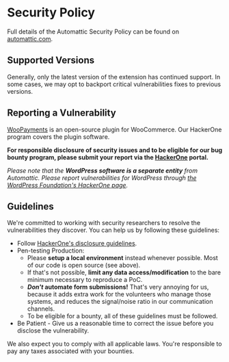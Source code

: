 # Security Policy

Full details of the Automattic Security Policy can be found on [automattic.com](https://automattic.com/security/).

## Supported Versions

Generally, only the latest version of the extension has continued support.  In some cases, we may opt to backport critical vulnerabilities fixes to previous versions.

## Reporting a Vulnerability

[WooPayments](https://woocommerce.com/payments/) is an open-source plugin for WooCommerce. Our HackerOne program covers the plugin software.

**For responsible disclosure of security issues and to be eligible for our bug bounty program, please submit your report via the [HackerOne](https://hackerone.com/automattic) portal.**

_Please note that the **WordPress software is a separate entity** from Automattic. Please report vulnerabilities for WordPress through [the WordPress Foundation's HackerOne page](https://hackerone.com/wordpress)._

## Guidelines

We're committed to working with security researchers to resolve the vulnerabilities they discover. You can help us by following these guidelines:

*   Follow [HackerOne's disclosure guidelines](https://www.hackerone.com/disclosure-guidelines).
*   Pen-testing Production:
    *   Please **setup a local environment** instead whenever possible. Most of our code is open source (see above).
    *   If that's not possible, **limit any data access/modification** to the bare minimum necessary to reproduce a PoC.
    *   **_Don't_ automate form submissions!** That's very annoying for us, because it adds extra work for the volunteers who manage those systems, and reduces the signal/noise ratio in our communication channels.
    *   To be eligible for a bounty, all of these guidelines must be followed.
*   Be Patient - Give us a reasonable time to correct the issue before you disclose the vulnerability.

We also expect you to comply with all applicable laws. You're responsible to pay any taxes associated with your bounties.
